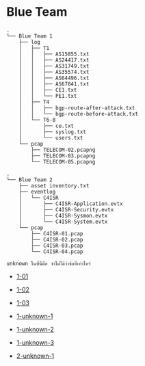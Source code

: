 # Blue Team

```
.
└── Blue Team 1
    ├── log
    │   ├── T1
    │   │   ├── AS15855.txt
    │   │   ├── AS24417.txt
    │   │   ├── AS31749.txt
    │   │   ├── AS35574.txt
    │   │   ├── AS64496.txt
    │   │   ├── AS67841.txt
    │   │   ├── CE1.txt
    │   │   └── PE1.txt
    │   ├── T4
    │   │   ├── bgp-route-after-attack.txt
    │   │   └── bgp-route-before-attack.txt
    │   └── T6-8
    │       ├── ce.txt
    │       ├── syslog.txt
    │       └── users.txt
    └── pcap
        ├── TELECOM-02.pcapng
        ├── TELECOM-03.pcapng
        └── TELECOM-05.pcapng
```

```
.
└── Blue Team 2
    ├── asset inventory.txt
    ├── eventlog
    │   └── C4ISR
    │       ├── C4ISR-Application.evtx
    │       ├── C4ISR-Security.evtx
    │       ├── C4ISR-Sysmon.evtx
    │       └── C4ISR-System.evtx
    └── pcap
        ├── C4ISR-01.pcap
        ├── C4ISR-02.pcap
        ├── C4ISR-03.pcap
        └── C4ISR-04.pcap
```

```
unknown ในที่นี้คือ จำไม่ได้ว่าข้อที่เท่าไหร่
```

- [1-01](./1/1/)
- [1-02](./1/2/)
- [1-03](./1/3/)
- [1-unknown-1](./1/unknown-1/)
- [1-unknown-2](./1/unknown-2/)
- [1-unknown-3](./1/unknown-3/)

- [2-unknown-1](./2/unknown-1/)
